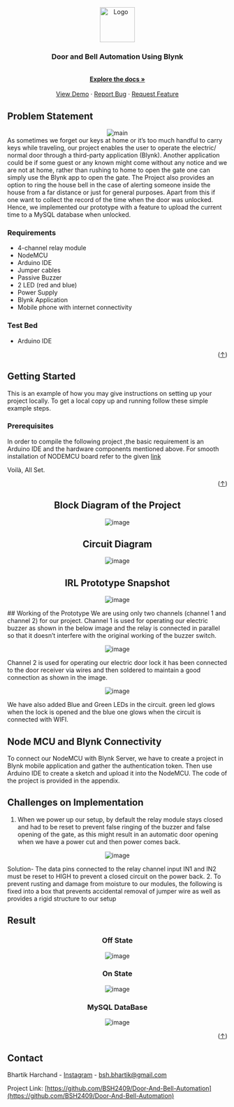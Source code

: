 <div id="top"></div>
<div align="center">
  <a href="https://github.com/BSH2409/R-B_Tree">
    <img src="https://user-images.githubusercontent.com/79904688/181488041-23f6174a-4ca0-4c2c-b6a3-553229dd8e73.jpg" alt="Logo" width="80" height="80">
  </a>

<h3 align="center">Door and Bell Automation Using Blynk</h3>

  <p align="center">
    <br />
    <a href="https://github.com/BSH2409/Door-And-Bell-Automation"><strong>Explore the docs »</strong></a>
    <br />
    <br />
    <a href="https://github.com/BSH2409/Door-And-Bell-Automation">View Demo</a>
    ·
    <a href="https://github.com/BSH2409/Door-And-Bell-Automation/issues">Report Bug</a>
    ·
    <a href="https://github.com/BSH2409/Door-And-Bell-Automation/issues">Request Feature</a>
  </p>
</div>

## Problem Statement

<div align="center" id="about-the-project">
<img src="static/_main.png" alt="main">
 </div>
As sometimes we forget our keys at home or it’s too much handful to carry keys while traveling, our project enables the user to operate the electric/ normal door through a third-party application (Blynk).
Another application could be if some guest or any known might come without any notice and we are not at home, rather than rushing to home to open the gate one can simply use the Blynk app to open the gate.
The Project also provides an option to ring the house bell in the case of alerting someone inside the house from a far distance or just for general purposes.
Apart from this if one want to collect the record of the time when the door was unlocked. Hence, we implemented our prototype with a feature to upload the current time to a MySQL database when unlocked.


### Requirements
* 4-channel relay module
*	NodeMCU
*	Arduino IDE
*	Jumper cables
*	Passive Buzzer
*	2 LED (red and blue)
*	Power Supply
*	Blynk Application
*	Mobile phone with internet connectivity


### Test Bed
* Arduino IDE
<p align="right">(<a href="#top">↑</a>)</p>


## Getting Started
This is an example of how you may give instructions on setting up your project locally.
To get a local copy up and running follow these simple example steps.

### Prerequisites
In order to compile the following project ,the basic requirement is an Arduino IDE and the hardware components mentioned above.
For smooth installation of NODEMCU board refer to the given [link](https://www.youtube.com/watch?v=OC9wYhv6juM)

Voilà, All Set.

<p align="right">(<a href="#top">↑</a>)</p>
<div align="center">
  
## Block Diagram of the Project
  
![image](https://user-images.githubusercontent.com/79904688/181489201-5213e20e-888d-463c-a40b-1a3c14c5f349.png)

## Circuit Diagram
![image](https://user-images.githubusercontent.com/79904688/181489286-fe9eb719-0611-43cd-bdc7-fc8a0e1c81d1.png)

## IRL Prototype Snapshot
![image](https://user-images.githubusercontent.com/79904688/181489412-3ea6b6fc-1e8d-4db5-8300-cd9559a82d94.png)
  
</div>
## Working of the Prototype
We are using only two channels (channel 1 and channel 2) for our project.
Channel 1 is used for operating our electric buzzer as shown in the below image and the relay is connected in parallel so that it doesn’t interfere with the original working of the buzzer switch.
<div align="center">
  
 ![image](https://user-images.githubusercontent.com/79904688/181489562-af1647f8-f209-4454-8cc8-dfe9730d89d0.png)
  
</div>
Channel 2 is used for operating our electric door lock it has been connected to the door receiver via wires and then soldered to maintain a good connection as shown in the image.
  <div align="center">
  
 ![image](https://user-images.githubusercontent.com/79904688/181489576-a0f3abeb-8bca-4ff4-8087-eb54a34112be.png)
  
</div>
We have also added  Blue and Green LEDs in the circuit. green led glows when the lock is opened and the blue one glows when the circuit is connected with WIFI.  

## Node MCU and Blynk Connectivity
To connect our NodeMCU with Blynk Server, we have to create a project in Blynk mobile application and gather the authentication token. Then use Arduino IDE to create a sketch and upload it into the NodeMCU. The code of the project is provided in the appendix.

## Challenges on Implementation
1.	When we power up our setup, by default the relay module stays closed and had to be reset to prevent false ringing of the buzzer and false opening of the gate, as this might result in an automatic door opening when we have a power cut and then power comes back.
<div align="center">
  
![image](https://user-images.githubusercontent.com/79904688/181489826-8cd7033f-a66e-447e-88dc-040c8fd666bd.png)
  
</div>
Solution- The data pins connected to the relay channel input IN1 and IN2 must be reset to HIGH to prevent a closed circuit on the power back.
2.	To prevent rusting and damage from moisture to our modules, the following is fixed into a box that prevents accidental removal of jumper wire as well as provides a rigid structure to our setup


## Result

<div align="center">

  ### Off State
![image](https://user-images.githubusercontent.com/79904688/181489991-b8ee4762-0f93-4fac-914c-69246491c0bb.png)
  ### On State
  ![image](https://user-images.githubusercontent.com/79904688/181490024-3127e688-7c86-44a3-836c-4dc39a56b55a.png)
  ### MySQL DataBase
  ![image](https://user-images.githubusercontent.com/79904688/181490098-43b01c84-a3d5-4b47-8cc4-5248621ddfd0.png)

</div>
<p align="right">(<a href="#top">↑</a>)</p>

## Contact

Bhartik Harchand - [Instagram](https://www.instagram.com/_._bsh_._/) - bsh.bhartik@gmail.com

Project Link: [https://github.com/BSH2409/Door-And-Bell-Automation](https://github.com/BSH2409/Door-And-Bell-Automation)

